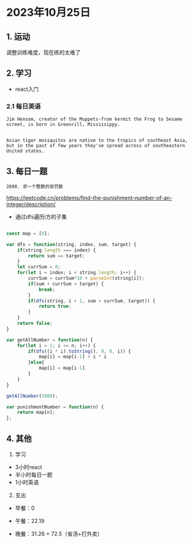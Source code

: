 # 2023年10月25日

## 1. 运动

调整训练难度，现在练的太难了

## 2. 学习

- react入门

### 2.1 每日英语

```
Jim Hensom, creator of the Muppets-from kermit the Frog to Sesame  screet, is born in Greenrill, Mississippy.
```



```

Asian tiger mosiquitos are native to the tropics of southeast Asia, but in the past of few years they've spread across of southeastern United states.

```


## 3. 每日一题

    2698. 求一个整数的惩罚数



https://leetcode.cn/problems/find-the-punishment-number-of-an-integer/description/

- 通过dfs遍历i方的子集

```javascript

const map = [0];

var dfs = function(string, index, sum, target) {
    if(string.length === index) {
        return sum == target;
    }
    let currSum = 0;
    for(let i = index; i < string.length; i++) {
        currSum = currSum*10 + parseInt(string[i]);
        if(sum + currSum > target) {
            break;
        }
        if(dfs(string, i + 1, sum + currSum, target)) {
            return true;
        }
    }
    return false;
}

var getAllNumber = function(n) {
    for(let i = 1; i <= n; i++) {
        if(dfs((i * i).toString(), 0, 0, i)) {
            map[i] = map[i-1] + i * i
        }else{
            map[i] = map[i-1]
        }
    }
}

getAllNumber(1000);

var punishmentNumber = function(n) {
    return map[n];
};

```

## 4. 其他

1. 学习

- 3小时react
- 半小时每日一题
- 1小时英语

2. 支出

- 早餐：0

- 午餐：22.19 

- 晚餐：31.26 + 72.5（省汤+打外卖）
